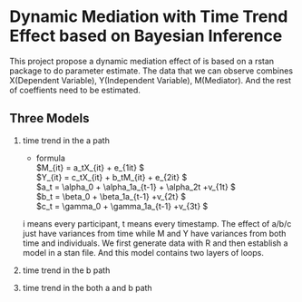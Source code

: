 # Dynamic Mediation with Time Trend Effect based on Bayesian Inference
This project propose a dynamic mediation effect of
is based on a rstan package to do parameter estimate.
The data that we can observe combines X(Dependent Variable), Y(Independent Variable), M(Mediator). And the rest of coeffients need to be estimated.
## Three Models
1. time trend in the a path
    - formula   
      $M_{it} = a_tX_{it} + e_{1it} $    
      $Y_{it} = c_tX_{it} + b_tM_{it} + e_{2it} $   
      $a_t = \alpha_0 + \alpha_1a_{t-1} + \alpha_2t +v_{1t} $  
      $b_t = \beta_0 + \beta_1a_{t-1} +v_{2t} $  
      $c_t = \gamma_0 + \gamma_1a_{t-1} +v_{3t} $ 

    i means every participant, t means every timestamp. The effect of a/b/c just have variances from time while M and Y have variances from both time and individuals. We first generate data with R and then establish a model in a stan file. And this model contains two layers of loops.

2. time trend in the b path
   
3. time trend in the both a and b path


